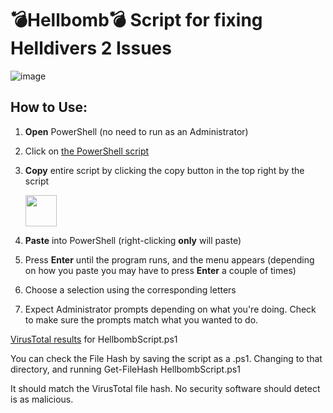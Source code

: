 # 💣Hellbomb💣 Script for fixing Helldivers 2 Issues

![image](https://github.com/helldivers2fixes/HellbombScript/assets/166264070/cc30472b-83ab-4b2f-90b9-2f1ec2170e50)



## How to Use:

 1. **Open** PowerShell (no need to run as an Administrator)
 2. Click on [the PowerShell script]([url](https://github.com/helldivers2fixes/HellbombScript/blob/main/Hellbomb%20Script.ps1))
 3. **Copy** entire script by clicking the copy button in the top right by the script
    
       <img src = "https://github.com/helldivers2fixes/HellbombScript/assets/166264070/5a600b1c-64f6-4956-ba2f-f82c9a317f81" height=50>
       
 6. **Paste** into PowerShell (right-clicking **only** will paste)
 7. Press **Enter** until the program runs, and the menu appears (depending on how you paste you may have to press **Enter** a couple of times)
 8. Choose a selection using the corresponding letters
 9. Expect Administrator prompts depending on what you're doing. Check to make sure the prompts match what you wanted to do.

[VirusTotal results]([url](https://www.virustotal.com/gui/file/13b0da102a3d229d54a4887f07d6d2be77d7e362fc227613b1fce0d3f66182e8/detection)) for HellbombScript.ps1

You can check the File Hash by saving the script as a .ps1. Changing to that directory, and running Get-FileHash HellbombScript.ps1

It should match the VirusTotal file hash. No security software should detect is as malicious.
